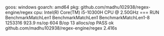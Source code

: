 goos: windows
goarch: amd64
pkg: github.com/madhu102938/regex-engine/regex
cpu: Intel(R) Core(TM) i5-10300H CPU @ 2.50GHz
=== RUN   BenchmarkMatchLen1
BenchmarkMatchLen1
BenchmarkMatchLen1-8
 1253316               923.9 ns/op           604 B/op         13 allocs/op
PASS
ok      github.com/madhu102938/regex-engine/regex       2.416s

